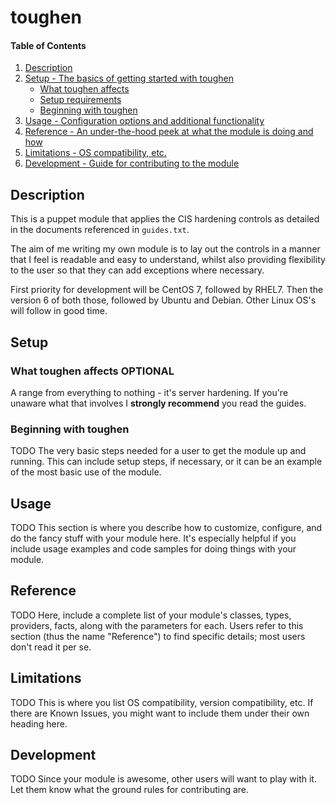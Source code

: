 # toughen

#### Table of Contents

1. [Description](#description)
1. [Setup - The basics of getting started with toughen](#setup)
    * [What toughen affects](#what-toughen-affects)
    * [Setup requirements](#setup-requirements)
    * [Beginning with toughen](#beginning-with-toughen)
1. [Usage - Configuration options and additional functionality](#usage)
1. [Reference - An under-the-hood peek at what the module is doing and how](#reference)
1. [Limitations - OS compatibility, etc.](#limitations)
1. [Development - Guide for contributing to the module](#development)

## Description

This is a puppet module that applies the CIS hardening controls as detailed in 
the documents referenced in `guides.txt`.

The aim of me writing my own module is to lay out the controls in a manner that
I feel is readable and easy to understand, whilst also providing flexibility to
the user so that they can add exceptions where necessary.

First priority for development will be CentOS 7, followed by RHEL7. Then the 
version 6 of both those, followed by Ubuntu and Debian. Other Linux OS's will
follow in good time.

## Setup

### What toughen affects **OPTIONAL**

A range from everything to nothing - it's server hardening. If you're unaware
what that involves I **strongly recommend** you read the guides.

### Beginning with toughen

TODO
The very basic steps needed for a user to get the module up and running. This
can include setup steps, if necessary, or it can be an example of the most
basic use of the module.

## Usage

TODO
This section is where you describe how to customize, configure, and do the
fancy stuff with your module here. It's especially helpful if you include usage
examples and code samples for doing things with your module.

## Reference

TODO
Here, include a complete list of your module's classes, types, providers,
facts, along with the parameters for each. Users refer to this section (thus
the name "Reference") to find specific details; most users don't read it per
se.

## Limitations

TODO
This is where you list OS compatibility, version compatibility, etc. If there
are Known Issues, you might want to include them under their own heading here.

## Development

TODO
Since your module is awesome, other users will want to play with it. Let them
know what the ground rules for contributing are.

